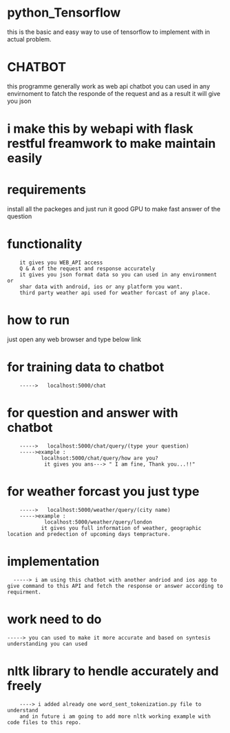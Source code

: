 # python_Tensorflow
this is the basic and easy way to use of tensorflow to implement with in actual problem.

# CHATBOT

this programme generally work as web api chatbot you can used in any envirnoment to fatch the responde of the request and as a result
it will give you json

# i make this by webapi with flask restful freamwork to make maintain easily 

# requirements
  install all the packeges and just run it
  good GPU to make fast answer of the question
 
# functionality
        it gives you WEB_API access 
        Q & A of the request and response accurately
        it gives you json format data so you can used in any environment or 
        shar data with android, ios or any platform you want.
        third party weather api used for weather forcast of any place.
  
# how to run
  just open any web browser and type below link
   # for training data to chatbot
        ----->   localhost:5000/chat
   # for question and answer with chatbot
        ----->   localhost:5000/chat/query/(type your question)
        ----->example : 
               localhsot:5000/chat/query/how are you?
                it gives you ans---> " I am fine, Thank you...!!"
   # for weather forcast you just type
        ----->   localhost:5000/weather/query/(city name)
        ----->example :
                localhost:5000/weather/query/london
               it gives you full information of weather, geographic location and predection of upcoming days tempracture.      
   # implementation
      -----> i am using this chatbot with another andriod and ios app to give command to this API and fetch the response or answer according to requirment.
   
 # work need to do 
    -----> you can used to make it more accurate and based on syntesis understanding you can used 
   # nltk library to hendle accurately and freely
        ----> i added already one word_sent_tokenization.py file to understand
        and in future i am going to add more nltk working example with code files to this repo.
      
  
  
  
  
  
